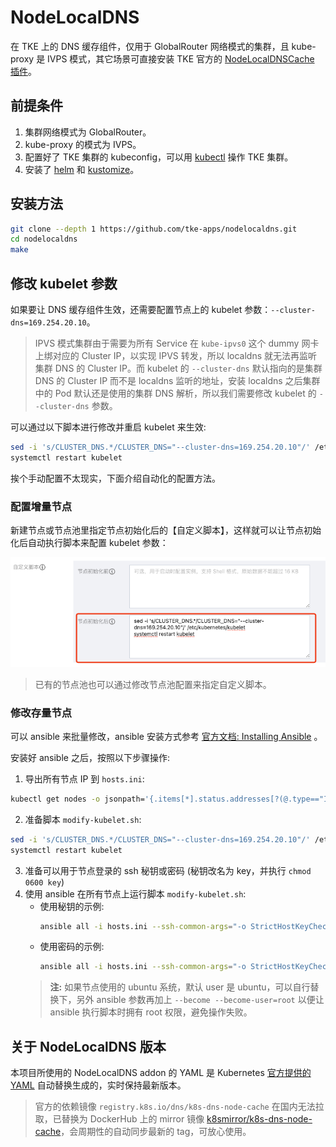# NodeLocalDNS

在 TKE 上的 DNS 缓存组件，仅用于 GlobalRouter 网络模式的集群，且 kube-proxy 是 IVPS 模式，其它场景可直接安装 TKE 官方的 [NodeLocalDNSCache 插件](https://cloud.tencent.com/document/product/457/49423)。

## 前提条件

1. 集群网络模式为 GlobalRouter。
2. kube-proxy 的模式为 IVPS。
3. 配置好了 TKE 集群的 kubeconfig，可以用 [kubectl](kubednsIphttps://kustomize.io/) 操作 TKE 集群。
4. 安装了 [helm](https://helm.sh/) 和 [kustomize](https://kustomize.io/)。

## 安装方法

```bash
git clone --depth 1 https://github.com/tke-apps/nodelocaldns.git
cd nodelocaldns
make
```

## 修改 kubelet 参数

如果要让 DNS 缓存组件生效，还需要配置节点上的 kubelet 参数：`--cluster-dns=169.254.20.10`。

> IPVS 模式集群由于需要为所有 Service 在 `kube-ipvs0` 这个 dummy 网卡上绑对应的 Cluster IP，以实现 IPVS 转发，所以 localdns 就无法再监听集群 DNS 的 Cluster IP。而 kubelet 的 `--cluster-dns` 默认指向的是集群 DNS 的 Cluster IP 而不是 localdns 监听的地址，安装 localdns 之后集群中的 Pod 默认还是使用的集群 DNS 解析，所以我们需要修改 kubelet 的 `--cluster-dns` 参数。

可以通过以下脚本进行修改并重启 kubelet 来生效:

```bash
sed -i 's/CLUSTER_DNS.*/CLUSTER_DNS="--cluster-dns=169.254.20.10"/' /etc/kubernetes/kubelet
systemctl restart kubelet
```

挨个手动配置不太现实，下面介绍自动化的配置方法。

### 配置增量节点

新建节点或节点池里指定节点初始化后的【自定义脚本】，这样就可以让节点初始化后自动执行脚本来配置 kubelet 参数：

![](./img/custom-script.png)

> 已有的节点池也可以通过修改节点池配置来指定自定义脚本。

### 修改存量节点

可以 ansible 来批量修改，ansible 安装方式参考 [官方文档: Installing Ansible](https://docs.ansible.com/ansible/latest/installation_guide/intro_installation.html) 。

安装好 ansible 之后，按照以下步骤操作:

1. 导出所有节点 IP 到 `hosts.ini`:

```bash
kubectl get nodes -o jsonpath='{.items[*].status.addresses[?(@.type=="InternalIP")].address}' | tr ' ' '\n' | grep -vE '^169\.254\.*' > hosts.ini
```

2. 准备脚本 `modify-kubelet.sh`:

```bash
sed -i 's/CLUSTER_DNS.*/CLUSTER_DNS="--cluster-dns=169.254.20.10"/' /etc/kubernetes/kubelet
systemctl restart kubelet
```

3. 准备可以用于节点登录的 ssh 秘钥或密码 (秘钥改名为 key，并执行 `chmod 0600 key`)
4. 使用 ansible 在所有节点上运行脚本 `modify-kubelet.sh`:
    * 使用秘钥的示例:
      ```bash
      ansible all -i hosts.ini --ssh-common-args="-o StrictHostKeyChecking=no -o UserKnownHostsFile=/dev/null" --user root --private-key=key -m script -a "mo  dify-kubelet.sh"
      ```
    * 使用密码的示例:
      ```bash
      ansible all -i hosts.ini --ssh-common-args="-o StrictHostKeyChecking=no -o UserKnownHostsFile=/dev/null" -m script --extra-vars "ansible_user=root an  sible_password=yourpassword" -a "modify-kubelet.sh"
      ```
   > **注:** 如果节点使用的 ubuntu 系统，默认 user 是 ubuntu，可以自行替换下，另外 ansible 参数再加上 `--become --become-user=root` 以便让 ansible 执行脚本时拥有 root 权限，避免操作失败。

## 关于 NodeLocalDNS 版本

本项目所使用的 NodeLocalDNS addon 的 YAML 是 Kubernetes [官方提供的 YAML](https://raw.githubusercontent.com/kubernetes/kubernetes/master/cluster/addons/dns/nodelocaldns/nodelocaldns.yaml) 自动替换生成的，实时保持最新版本。

> 官方的依赖镜像 `registry.k8s.io/dns/k8s-dns-node-cache` 在国内无法拉取，已替换为 DockerHub 上的 mirror 镜像 [k8smirror/k8s-dns-node-cache](https://hub.docker.com/repository/docker/k8smirror/k8s-dns-node-cache)，会周期性的自动同步最新的 tag，可放心使用。
